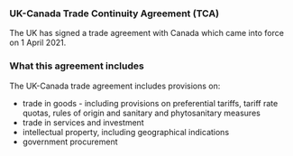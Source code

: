 ### UK-Canada Trade Continuity Agreement (TCA)

The UK has signed a trade agreement with Canada which came into force on 1 April 2021.

### What this agreement includes

The UK-Canada trade agreement includes provisions on:

- trade in goods - including provisions on preferential tariffs, tariff rate quotas, rules of origin and sanitary and phytosanitary measures
- trade in services and investment
- intellectual property, including geographical indications
- government procurement
